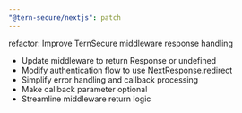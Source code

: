 ```yaml
---
"@tern-secure/nextjs": patch
---
```


refactor: Improve TernSecure middleware response handling

- Update middleware to return Response or undefined
- Modify authentication flow to use NextResponse.redirect
- Simplify error handling and callback processing
- Make callback parameter optional
- Streamline middleware return logic
